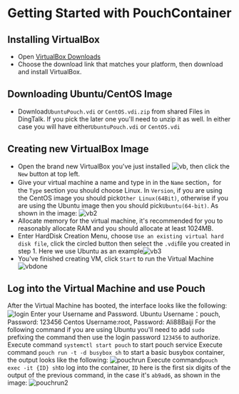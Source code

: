 # Getting Started with PouchContainer
## Installing VirtualBox
- Open [VirtualBox Downloads](https://www.virtualbox.org/wiki/Downloads)
- Choose the download link that matches your platform, then download and install VirtualBox.

## Downloading Ubuntu/CentOS Image
- Download``UbuntuPouch.vdi`` or ``CentOS.vdi.zip`` from shared Files in DingTalk. If you pick the later one you'll need to unzip it as well. In either case you will have either``UbuntuPouch.vdi`` or ``CentOS.vdi``

## Creating new VirtualBox Image
- Open the brand new VirtualBox you've just installed ![vb](https://raw.githubusercontent.com/Naville/blog/master/Images/vb.png), then click the ``New`` button at top left.  
- Give your virtual machine a name and type in in the ``Name`` section，for the ``Type`` section you should choose Linux. In ``Version``, if you are using the CentOS image you should pick``Other Linux(64Bit)``, otherwise if you are using the Ubuntu image then you should pick``Ubuntu(64-bit)``. As shown in the image:
![vb2](https://raw.githubusercontent.com/Naville/blog/master/Images/vb2.png)
- Allocate memory for the virtual machine, it's recommended for you to reasonably allocate RAM and you should allocate at least 1024MB.
- Enter HardDisk Creation Menu, choose ``Use an existing virtual hard disk file``, click the circled button then select the ``.vdi``file you created in step 1. Here we use Ubuntu as an example![vb3](https://raw.githubusercontent.com/Naville/blog/master/Images/vb3.png)
- You've finished creating VM, click ``Start`` to run the Virtual Machine![vbdone](https://raw.githubusercontent.com/Naville/blog/master/Images/vbdone.png)

## Log into the Virtual Machine and use Pouch
After the Virtual Machine has booted, the interface looks like the following:
![login](https://raw.githubusercontent.com/Naville/blog/master/Images/login.png)
Enter your Username and Password.
Ubuntu Username：pouch, Password: 123456
Centos Username:root, Password: Ali88Baiji
For the following command if you are using Ubuntu you'll need to add ``sudo `` prefixing the command then use the login password ``123456`` to authorize.
Execute command ``systemctl start pouch`` to start pouch service
Execute command ``pouch run -t -d busybox sh`` to start a basic busybox container, the output looks like the following:
![pouchrun](https://raw.githubusercontent.com/Naville/blog/master/Images/pouchrun.png)
Execute command``pouch exec -it {ID} sh``to log into the container, ``ID`` here is the first six digits of the output of the previous command, in the case it's ``ab9ad6``, as shown in the image: ![pouchrun2](https://raw.githubusercontent.com/Naville/blog/master/Images/pouchrun2.png)
